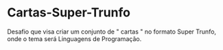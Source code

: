 # Cartas-Super-Trunfo
Desafio que visa criar um conjunto de " cartas " no formato Super Trunfo, onde o tema será Linguagens de Programação.
